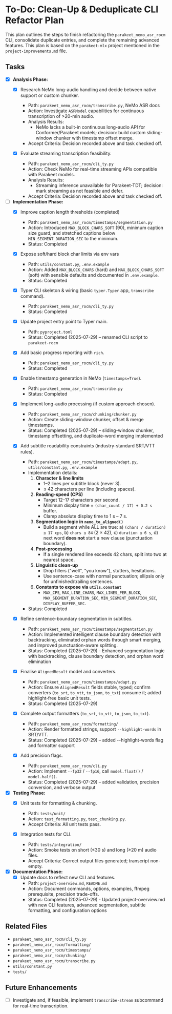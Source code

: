 # To-Do: Clean-Up & Deduplicate CLI Refactor Plan

This plan outlines the steps to finish refactoring the `parakeet_nemo_asr_rocm` CLI, consolidate duplicate entries, and complete the remaining advanced features. This plan is based on the `parakeet-mlx` project mentioned in the `project-improvements.md` file.

## Tasks

- [x] **Analysis Phase:**
  - [x] Research NeMo long-audio handling and decide between native support or custom chunker.
    - Path: `parakeet_nemo_asr_rocm/transcribe.py`, NeMo ASR docs
    - Action: Investigate `ASRModel` capabilities for continuous transcription of >20-min audio.
    - Analysis Results:
      - NeMo lacks a built-in continuous long-audio API for Conformer/Parakeet models; decision: build custom sliding-window chunker with timestamp offset merge.
    - Accept Criteria: Decision recorded above and task checked off.

  - [x] Evaluate streaming transcription feasibility.
    - Path: `parakeet_nemo_asr_rocm/cli_ty.py`
    - Action: Check NeMo for real-time streaming APIs compatible with Parakeet models.
    - Analysis Results:
      - Streaming inference unavailable for Parakeet-TDT; decision: mark streaming as not feasible and defer.
    - Accept Criteria: Decision recorded above and task checked off.

- [ ] **Implementation Phase:**
  - [x] Improve caption length thresholds (completed)
    - Path: `parakeet_nemo_asr_rocm/timestamps/segmentation.py`
    - Action: Introduced `MAX_BLOCK_CHARS_SOFT` (90), minimum caption size guard, and stretched captions below `MIN_SEGMENT_DURATION_SEC` to the minimum.
    - Status: Completed

  - [x] Expose soft/hard block char limits via env vars
    - Path: `utils/constant.py`, `.env.example`
    - Action: Added `MAX_BLOCK_CHARS` (hard) and `MAX_BLOCK_CHARS_SOFT` (soft) with sensible defaults and documented in `.env.example`.
    - Status: Completed

  - [x] Typer CLI skeleton & wiring (basic `typer.Typer` app, `transcribe` command).
    - Path: `parakeet_nemo_asr_rocm/cli_ty.py`
    - Status: Completed

  - [x] Update project entry point to Typer main.
    - Path: `pyproject.toml`
    - Status: Completed (2025-07-29) – renamed CLI script to `parakeet-rocm`

  - [x] Add basic progress reporting with `rich`.
    - Path: `parakeet_nemo_asr_rocm/cli_ty.py`
    - Status: Completed

  - [x] Enable timestamp generation in NeMo (`timestamps=True`).
    - Path: `parakeet_nemo_asr_rocm/transcribe.py`
    - Status: Completed

  - [x] Implement long-audio processing (if custom approach chosen).
    - Path: `parakeet_nemo_asr_rocm/chunking/chunker.py`
    - Action: Create sliding-window chunker, offset & merge timestamps.
    - Status: Completed (2025-07-29) – sliding-window chunker, timestamp offsetting, and duplicate-word merging implemented

  - [x] Add subtitle readability constraints (industry-standard SRT/VTT rules).
    - Path: `parakeet_nemo_asr_rocm/timestamps/adapt.py`, `utils/constant.py`, `.env.example`
    - Implementation details:
      1. **Character & line limits**
         - 1–2 lines per subtitle block (never 3).
         - ≤ 42 characters per line (including spaces).
      2. **Reading-speed (CPS)**
         - Target 12–17 characters per second.
         - Minimum display time = `(char_count / 17) + 0.2 s` buffer.
         - Clamp absolute display time to 1 s – 7 s.
      3. **Segmentation logic in `nemo_to_aligned()`**
         - Build a segment while ALL are true:
           a) `(chars / duration) ≤ 17 cps`,
           b) `chars ≤ 84` (2 × 42),
           c) `duration ≤ 6 s`,
           d) next word **does not** start a new clause (punctuation boundary).
      4. **Post-processing**
         - If a single rendered line exceeds 42 chars, split into two at nearest space.
      5. **Linguistic clean-up**
         - Drop fillers ("well", "you know"), stutters, hesitations.
         - Use sentence-case with normal punctuation; ellipsis only for unfinished/trailing sentences.
      6. **Constants to expose via `utils.constant`**
         - `MAX_CPS`, `MAX_LINE_CHARS`, `MAX_LINES_PER_BLOCK`,
           `MAX_SEGMENT_DURATION_SEC`, `MIN_SEGMENT_DURATION_SEC`, `DISPLAY_BUFFER_SEC`.
    - Status: Completed

  - [x] Refine sentence-boundary segmentation in subtitles.
    - Path: `parakeet_nemo_asr_rocm/timestamps/segmentation.py`
    - Action: Implemented intelligent clause boundary detection with backtracking, eliminated orphan words through smart merging, and improved punctuation-aware splitting.
    - Status: Completed (2025-07-29) - Enhanced segmentation logic with backtracking, clause boundary detection, and orphan word elimination

  - [x] Finalise `AlignedResult` model and converters.
    - Path: `parakeet_nemo_asr_rocm/timestamps/adapt.py`
    - Action: Ensure `AlignedResult` fields stable, typed; confirm converters (`to_srt`, `to_vtt`, `to_json`, `to_txt`) consume it; added highlight‐free basic unit tests.
    - Status: Completed (2025-07-29)

  - [x] Complete output formatters (`to_srt`, `to_vtt`, `to_json`, `to_txt`).
    - Path: `parakeet_nemo_asr_rocm/formatting/`
    - Action: Render formatted strings, support `--highlight-words` in SRT/VTT.
    - Status: Completed (2025-07-29) – added --highlight-words flag and formatter support

  - [x] Add precision flags.
    - Path: `parakeet_nemo_asr_rocm/cli.py`
    - Action: Implement `--fp32` / `--fp16`, call `model.float()` / `model.half()`.
    - Status: Completed (2025-07-29) – added validation, precision conversion, and verbose output

- [x] **Testing Phase:**
  - [x] Unit tests for formatting & chunking.
    - Path: `tests/unit/`
    - Action: `test_formatting.py`, `test_chunking.py`.
    - Accept Criteria: All unit tests pass.

  - [x] Integration tests for CLI.
    - Path: `tests/integration/`
    - Action: Smoke tests on short (≤30 s) and long (≥20 m) audio files.
    - Accept Criteria: Correct output files generated; transcript non-empty.

- [x] **Documentation Phase:**
  - [x] Update docs to reflect new CLI and features.
    - Path: `project-overview.md`, `README.md`
    - Action: Document commands, options, examples, ffmpeg prerequisite, precision trade-offs.
    - Status: Completed (2025-07-29) - Updated project-overview.md with new CLI features, advanced segmentation, subtitle formatting, and configuration options

## Related Files

- `parakeet_nemo_asr_rocm/cli_ty.py`
- `parakeet_nemo_asr_rocm/formatting/`
- `parakeet_nemo_asr_rocm/timestamps/`
- `parakeet_nemo_asr_rocm/chunking/`
- `parakeet_nemo_asr_rocm/transcribe.py`
- `utils/constant.py`
- `tests/`

## Future Enhancements

- [ ] Investigate and, if feasible, implement `transcribe-stream` subcommand for real-time transcription.
